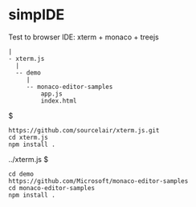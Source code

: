 # simpIDE
Test to browser IDE:  xterm + monaco + treejs

```
|
- xterm.js 
  |
  -- demo
     |
     -- monaco-editor-samples
         app.js
         index.html
```

$ 
```
https://github.com/sourcelair/xterm.js.git
cd xterm.js
npm install .
```

../xterm.js $
```
cd demo        
https://github.com/Microsoft/monaco-editor-samples
cd monaco-editor-samples
npm install .
```
